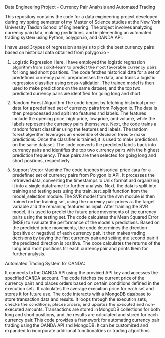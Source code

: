 Data Engineering Project - Currency Pair Analysis and Automated Trading

This repository contains the code for a data engineering project developed during my spring semester of my Master of Science studies at the New York University Tandon School of Engineering. The project involves analyzing currency pair data, making predictions, and implementing an automated trading system using Python, polygon.io, and OANDA API.

I have used 3 types of regression analysis to pick the best currency pairs based on historical data obtained from polygon.io -

1. Logistic Regression
Here, I have employed the logistic regression algorithm from scikit-learn to predict the most favorable currency pairs for long and short positions. The code fetches historical data for a set of predefined currency pairs, preprocesses the data, and trains a logistic regression classifier using cross-validation. The trained model is then used to make predictions on the same dataset, and the top two predicted currency pairs are identified for going long and short.

2. Random Forest Algorithm
The code begins by fetching historical price data for a predefined set of currency pairs from Polygon.io. The data is then preprocessed and split into features and labels. The features include the opening price, high price, low price, and volume, while the labels represent the currency pairs themselves.
Next, the code trains a random forest classifier using the features and labels. The random forest algorithm leverages an ensemble of decision trees to make predictions. Once the classifier is trained, it is used to make predictions on the same dataset.
The code converts the predicted labels back into currency pairs and identifies the top two currency pairs with the highest prediction frequency. These pairs are then selected for going long and short positions, respectively.

3. Support Vector Machine
The code fetches historical price data for a predefined set of currency pairs from Polygon.io API. It processes the retrieved data, converting the timestamps to Unix format and organizing it into a single dataframe for further analysis.
Next, the data is split into training and testing sets using the train_test_split function from the model_selection module. The SVR model from the svm module is then trained on the training set, using the currency pair prices as the target variable and the remaining features as input.
After training the SVR model, it is used to predict the future price movements of the currency pairs using the testing set. The code calculates the Mean Squared Error (MSE) to evaluate the performance of the model's predictions.
Based on the predicted price movements, the code determines the direction (positive or negative) of each currency pair. It then makes trading decisions by buying the first currency pair and selling the second pair if the predicted direction is positive. The code calculates the returns of the long and short positions for each currency pair and prints them for further analysis.

Automated Trading System for OANDA: 

It connects to the OANDA API using the provided API key and accesses the specified OANDA account.
The code fetches the current price of the currency pairs and places orders based on certain conditions defined in the execution sets. It calculates the average execution price for each set and stores it for future use.
The code interacts with a MongoDB database to store transaction data and results. It loops through the execution sets, checks the conditions, places orders, and updates the executed and non-executed amounts.
Transactions are stored in MongoDB collections for both long and short positions, and the results are calculated and stored for each currency pair.
This code provides a framework for automating currency pair trading using the OANDA API and MongoDB. It can be customized and expanded to incorporate additional functionalities or trading algorithms.
